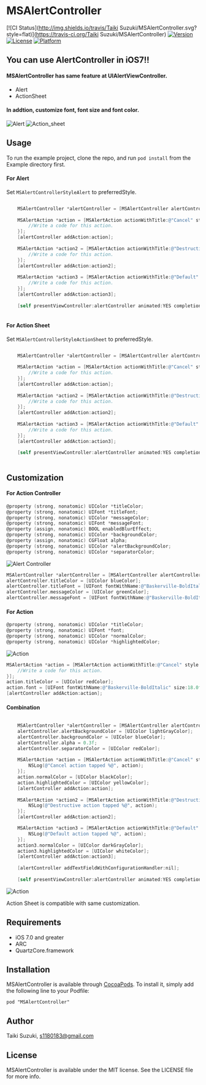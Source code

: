 # MSAlertController

[![CI Status](http://img.shields.io/travis/Taiki Suzuki/MSAlertController.svg?style=flat)](https://travis-ci.org/Taiki Suzuki/MSAlertController)
[![Version](https://img.shields.io/cocoapods/v/MSAlertController.svg?style=flat)](http://cocoadocs.org/docsets/MSAlertController)
[![License](https://img.shields.io/cocoapods/l/MSAlertController.svg?style=flat)](http://cocoadocs.org/docsets/MSAlertController)
[![Platform](https://img.shields.io/cocoapods/p/MSAlertController.svg?style=flat)](http://cocoadocs.org/docsets/MSAlertController)

## You can use AlertController in iOS7!!
#### MSAlertController has same feature at UIAlertViewController.
- Alert
- ActionSheet

#### In addtion, customize font, font size and font color.

![Alert](./Raw/images/alert.png)
![Action_sheet](./Raw/images/action_sheet.png)


## Usage
To run the example project, clone the repo, and run `pod install` from the Example directory first.


#### For Alert
Set ```MSAlertControllerStyleAlert``` to preferredStyle.


``` objective-c

	MSAlertController *alertController = [MSAlertController alertControllerWithTitle:@"MSAlertController" message:@"This is MSAlertController." preferredStyle:MSAlertControllerStyleAlert];
    
    MSAlertAction *action = [MSAlertAction actionWithTitle:@"Cancel" style:MSAlertActionStyleCancel handler:^(MSAlertAction *action) {
        //Write a code for this action.
    }];
    [alertController addAction:action];
    
    MSAlertAction *action2 = [MSAlertAction actionWithTitle:@"Destructive" style:MSAlertActionStyleDestructive handler:^(MSAlertAction *action) {
        //Write a code for this action.
    }];
    [alertController addAction:action2];
    
    MSAlertAction *action3 = [MSAlertAction actionWithTitle:@"Default" style:MSAlertActionStyleDefault handler:^(MSAlertAction *action) {
        //Write a code for this action.
    }];
    [alertController addAction:action3];
    
    [self presentViewController:alertController animated:YES completion:nil];
	
```


#### For Action Sheet
Set ```MSAlertControllerStyleActionSheet``` to preferredStyle.


``` objective-c

	MSAlertController *alertController = [MSAlertController alertControllerWithTitle:@"MSAlertController" message:@"This is MSAlertController." preferredStyle:MSAlertControllerStyleActionSheet];
    
    MSAlertAction *action = [MSAlertAction actionWithTitle:@"Cancel" style:MSAlertActionStyleCancel handler:^(MSAlertAction *action) {
        //Write a code for this action.
    }];
    [alertController addAction:action];
    
    MSAlertAction *action2 = [MSAlertAction actionWithTitle:@"Destructive" style:MSAlertActionStyleDestructive handler:^(MSAlertAction *action) {
        //Write a code for this action.
    }];
    [alertController addAction:action2];
    
    MSAlertAction *action3 = [MSAlertAction actionWithTitle:@"Default" style:MSAlertActionStyleDefault handler:^(MSAlertAction *action) {
        //Write a code for this action.
    }];
    [alertController addAction:action3];
    
    [self presentViewController:alertController animated:YES completion:nil];
	
```


## Customization
#### For Action Controller
``` objective-c
@property (strong, nonatomic) UIColor *titleColor;
@property (strong, nonatomic) UIFont *titleFont;
@property (strong, nonatomic) UIColor *messageColor;
@property (strong, nonatomic) UIFont *messageFont;
@property (assign, nonatomic) BOOL enabledBlurEffect;
@property (strong, nonatomic) UIColor *backgroundColor;
@property (assign, nonatomic) CGFloat alpha;
@property (strong, nonatomic) UIColor *alertBackgroundColor;
@property (strong, nonatomic) UIColor *separatorColor;
```

![Alert Controller](./Raw/images/alert_controller_custom.png)

``` objective-c
MSAlertController *alertController = [MSAlertController alertControllerWithTitle:@"MSAlertController" message:@"This is MSAlertController." preferredStyle:MSAlertControllerStyleAlert];
alertController.titleColor = [UIColor blueColor];
alertController.titleFont = [UIFont fontWithName:@"Baskerville-BoldItalic" size:20.0f];
alertController.messageColor = [UIColor greenColor];
alertController.messageFont = [UIFont fontWithName:@"Baskerville-BoldItalic" size:18.0f];
```


#### For Action
``` objective-c
@property (strong, nonatomic) UIColor *titleColor;
@property (strong, nonatomic) UIFont *font;
@property (strong, nonatomic) UIColor *normalColor;
@property (strong, nonatomic) UIColor *highlightedColor;
```

![Action](./Raw/images/action_custom.png)

``` objective-c
MSAlertAction *action = [MSAlertAction actionWithTitle:@"Cancel" style:MSAlertActionStyleCancel handler:^(MSAlertAction *action) {
    //Write a code for this action.
}];
action.titleColor = [UIColor redColor];
action.font = [UIFont fontWithName:@"Baskerville-BoldItalic" size:18.0f];
[alertController addAction:action];
```

#### Combination
``` objective-c

    MSAlertController *alertController = [MSAlertController alertControllerWithTitle:@"MSAlertController" message:@"This is MSAlertController." preferredStyle:MSAlertControllerStyleAlert];
    alertController.alertBackgroundColor = [UIColor lightGrayColor];
    alertController.backgroundColor = [UIColor blueColor];
    alertController.alpha = 0.3f;
    alertController.separatorColor = [UIColor redColor];
    
    MSAlertAction *action = [MSAlertAction actionWithTitle:@"Cancel" style:MSAlertActionStyleCancel handler:^(MSAlertAction *action) {
        NSLog(@"Cancel action tapped %@", action);
    }];
    action.normalColor = [UIColor blackColor];
    action.highlightedColor = [UIColor yellowColor];
    [alertController addAction:action];
    
    MSAlertAction *action2 = [MSAlertAction actionWithTitle:@"Destructive" style:MSAlertActionStyleDestructive handler:^(MSAlertAction *action) {
        NSLog(@"Destructive action tapped %@", action);
    }];
    [alertController addAction:action2];

    MSAlertAction *action3 = [MSAlertAction actionWithTitle:@"Default" style:MSAlertActionStyleDefault handler:^(MSAlertAction *action) {
        NSLog(@"Default action tapped %@", action);
    }];
    action3.normalColor = [UIColor darkGrayColor];
    action3.highlightedColor = [UIColor whiteColor];
    [alertController addAction:action3];
    
    [alertController addTextFieldWithConfigurationHandler:nil];
    
    [self presentViewController:alertController animated:YES completion:nil];
```

![Action](./Raw/images/combination.png)

Action Sheet is compatible with same customization.

## Requirements
- iOS 7.0 and greater
- ARC
- QuartzCore.framework

## Installation

MSAlertController is available through [CocoaPods](http://cocoapods.org). To install
it, simply add the following line to your Podfile:

    pod "MSAlertController"

## Author

Taiki Suzuki, s1180183@gmail.com

## License

MSAlertController is available under the MIT license. See the LICENSE file for more info.

